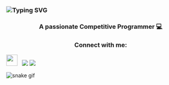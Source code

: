 ### ![Typing SVG](https://readme-typing-svg.herokuapp.com?font=Montserrat&color=edf4f7&vCenter=true&color=green&lines=Hey+👋,+I'm+Anshul+Aditya)
<h3 align="center">A passionate Competitive Programmer 💻</h3>


<h3 align="center"> Connect with me: </h3>
<p align="center">

<a href = "https://www.linkedin.com/in/anshul-aditya-7315431ab/"><img height="30" src="https://img.icons8.com/fluent/48/000000/linkedin.png"></a>&nbsp;&nbsp;
<a href = "https://twitter.com/aadi_anshul"><img src="https://img.icons8.com/fluent/48/000000/twitter.png"/></a>
<a href = "https://www.instagram.com/anshuladitya_/"><img src="https://img.icons8.com/fluent/48/000000/instagram-new.png"/></a>

</p>


![snake gif](https://github.com/aadianshul/aadianshul/blob/output/github-contribution-grid-snake.svg)
